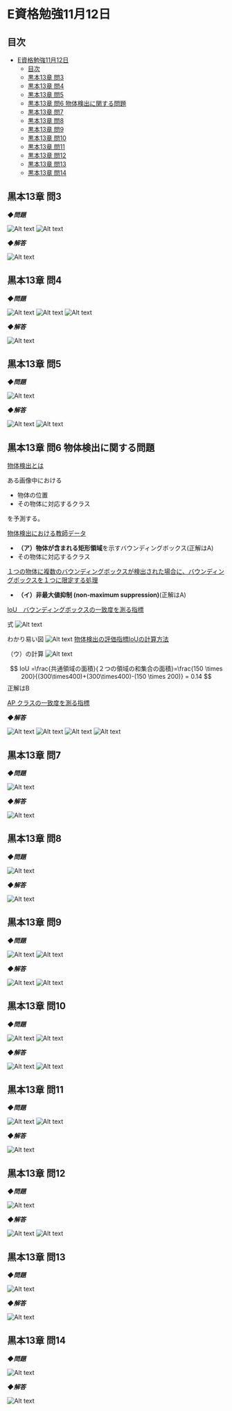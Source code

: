 # E資格勉強11月12日

## 目次

- [E資格勉強11月12日](#e資格勉強11月12日)
  - [目次](#目次)
  - [黒本13章 問3](#黒本13章-問3)
  - [黒本13章 問4](#黒本13章-問4)
  - [黒本13章 問5](#黒本13章-問5)
  - [黒本13章 問6 物体検出に関する問題](#黒本13章-問6-物体検出に関する問題)
  - [黒本13章 問7](#黒本13章-問7)
  - [黒本13章 問8](#黒本13章-問8)
  - [黒本13章 問9](#黒本13章-問9)
  - [黒本13章 問10](#黒本13章-問10)
  - [黒本13章 問11](#黒本13章-問11)
  - [黒本13章 問12](#黒本13章-問12)
  - [黒本13章 問13](#黒本13章-問13)
  - [黒本13章 問14](#黒本13章-問14)

<div style="page-break-before:always"></div>

## 黒本13章 問3

___◆問題___

![Alt text](image-14.png)
![Alt text](image-15.png)

___◆解答___

![Alt text](image-20.png)

<div style="page-break-before:always"></div>

## 黒本13章 問4

___◆問題___

![Alt text](image-16.png)
![Alt text](image-18.png)
![Alt text](image-19.png)

___◆解答___

![Alt text](image-21.png)

<div style="page-break-before:always"></div>

## 黒本13章 問5

___◆問題___

![Alt text](image-17.png)

___◆解答___

![Alt text](image-22.png)
![Alt text](image-23.png)

<div style="page-break-before:always"></div>

## 黒本13章 問6 物体検出に関する問題

<!-- ___◆問題___ -->

<u>物体検出とは</u>

ある画像中における
- 物体の位置
- その物体に対応するクラス
  
を予測する。

<u>物体検出における教師データ</u>

- **（ア）物体が含まれる矩形領域**を示すバウンディングボックス(正解はA)
- その物体に対応するクラス

<u>１つの物体に複数のバウンディングボックスが検出された場合に、バウンディングボックスを１つに限定する処理</u>

- **（イ）非最大値抑制 (non-maximum suppression)**(正解はA)


<u>IoU　バウンディングボックスの一致度を測る指標</u>

式
![Alt text](image-40.png)

わかり易い図
![Alt text](image-39.png)
[物体検出の評価指標IoUの計算方法](https://qiita.com/shoku-pan/items/35eae224c59989957623)

（ウ）の計算
![Alt text](image-41.png)

$$ IoU =\frac{共通領域の面積}{２つの領域の和集合の面積}=\frac{150 \times 200}{(300\times400)+(300\times400)-(150 \times 200)} = 0.14 $$
正解はB

<u>AP クラスの一致度を測る指標</u>

<!-- ![Alt text](image-13.png)
![Alt text](image-12.png)
![Alt text](image-11.png) -->

___◆解答___

![Alt text](image-24.png)
![Alt text](image-25.png)
![Alt text](image-26.png)
![Alt text](image-27.png)

<div style="page-break-before:always"></div>

## 黒本13章 問7

___◆問題___

![Alt text](image-10.png)

___◆解答___

![Alt text](image-28.png)

<div style="page-break-before:always"></div>

## 黒本13章 問8

___◆問題___

![Alt text](image-9.png)

___◆解答___

![Alt text](image-29.png)

<div style="page-break-before:always"></div>

## 黒本13章 問9

___◆問題___

![Alt text](image-7.png)
![Alt text](image-8.png)

___◆解答___

![Alt text](image-30.png)
![Alt text](image-31.png)

<div style="page-break-before:always"></div>

## 黒本13章 問10

___◆問題___

![Alt text](image-5.png)
![Alt text](image-6.png)

___◆解答___

![Alt text](image-32.png)
![Alt text](image-33.png)

<div style="page-break-before:always"></div>

## 黒本13章 問11

___◆問題___

![Alt text](image-3.png)
![Alt text](image-4.png)

___◆解答___

![Alt text](image-34.png)

<div style="page-break-before:always"></div>

## 黒本13章 問12

___◆問題___

![Alt text](image-1.png)

___◆解答___

![Alt text](image-35.png)
![Alt text](image-36.png)

<div style="page-break-before:always"></div>

## 黒本13章 問13

___◆問題___

![Alt text](image-2.png)

___◆解答___

![Alt text](image-37.png)

<div style="page-break-before:always"></div>

## 黒本13章 問14

___◆問題___

![Alt text](image.png)

___◆解答___

![Alt text](image-38.png)
